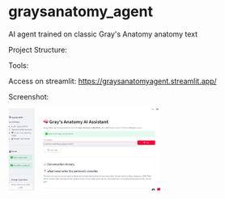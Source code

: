# graysanatomy_agent
AI agent trained on classic Gray's Anatomy anatomy text

Project Structure:

Tools:

Access on streamlit: https://graysanatomyagent.streamlit.app/

Screenshot:

<img src="img/graysagent_scrnshot.png" alt="Gray's Anatomy" width="300"/>


